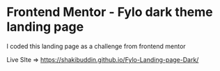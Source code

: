 # Frontend Mentor - Fylo dark theme landing page

I coded this landing page as a challenge from frontend mentor

Live SIte => https://shakibuddin.github.io/Fylo-Landing-page-Dark/
